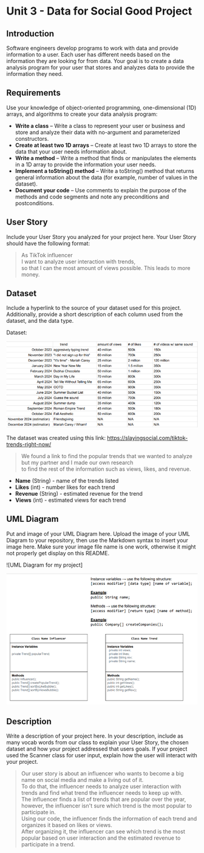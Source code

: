 # Unit 3 - Data for Social Good Project 

## Introduction 

Software engineers develop programs to work with data and provide information to a user. Each user has different needs based on the information they are looking for from data. Your goal is to create a data analysis program for your user that stores and analyzes data to provide the information they need. 

## Requirements 

Use your knowledge of object-oriented programming, one-dimensional (1D) arrays, and algorithms to create your data analysis program: 
- **Write a class** – Write a class to represent your user or business and store and analyze their data with no-argument and parameterized constructors. 
- **Create at least two 1D arrays** – Create at least two 1D arrays to store the data that your user needs information about. 
- **Write a method** – Write a method that finds or manipulates the elements in a 1D array to provide the information your user needs. 
- **Implement a toString() method** – Write a toString() method that returns general information about the data (for example, number of values in the dataset). 
- **Document your code** – Use comments to explain the purpose of the methods and code segments and note any preconditions and postconditions. 

## User Story 

Include your User Story you analyzed for your project here. Your User Story should have the following format: 

> As TikTok influencer <br> 
> I want to analyze user interaction with trends, <br> 
> so that I can the most amount of views possible. This leads to more money.

## Dataset 

Include a hyperlink to the source of your dataset used for this project. Additionally, provide a short description of each column used from the dataset, and the data type. 


Dataset: 

![alt text](image-2.png)

The dataset was created using this link: https://slayingsocial.com/tiktok-trends-right-now/ 

> We found a link to find the popular trends that we wanted to analyze but my partner and I made our own research <br>
> to find the rest of the information such as views, likes, and revenue.
- **Name** (String) - name of the trends listed
- **Likes** (int) - number likes for each trend
- **Revenue** (String) - estimated revenue for the trend
- **Views** (int) - estimated views for each trend

## UML Diagram 

Put and image of your UML Diagram here. Upload the image of your UML Diagram to your repository, then use the Markdown syntax to insert your image here. Make sure your image file name is one work, otherwise it might not properly get display on this README. 

![UML Diagram for my project]

![alt text](image-1.png)

## Description 

Write a description of your project here. In your description, include as many vocab words from our class to explain your User Story, the chosen dataset and how your project addressed that users goals. If your project used the Scanner class for user input, explain how the user will interact with your project.

> Our user story is about an influencer who wants to become a big name on social media and make a living out of it. <br>
> To do that, the influencer needs to analyze user interaction with trends and find what trend the influencer needs to keep up with. <br>
> The influencer finds a list of trends that are popular over the year, however, the influencer isn't sure which trend is the most popular to participate in. <br>
> Using our code, the influencer finds the information of each trend and organizes it based on likes or views. <br>
> After organizing it, the influencer can see which trend is the most popular based on user interaction and the estimated revenue to participate in a trend. <br>